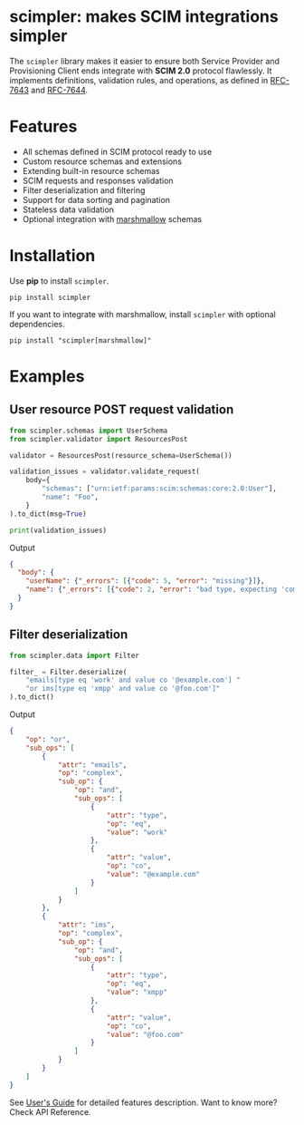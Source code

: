 # scimpler: makes SCIM integrations simpler


The `scimpler` library makes it easier to ensure both Service Provider and Provisioning Client ends
integrate with **SCIM 2.0** protocol flawlessly. It implements definitions, validation rules, and
operations, as defined in [RFC-7643](https://www.rfc-editor.org/rfc/rfc7643) 
and [RFC-7644](https://www.rfc-editor.org/rfc/rfc7644).

# Features
- All schemas defined in SCIM protocol ready to use
- Custom resource schemas and extensions
- Extending built-in resource schemas
- SCIM requests and responses validation
- Filter deserialization and filtering
- Support for data sorting and pagination
- Stateless data validation
- Optional integration with [marshmallow](https://marshmallow.readthedocs.io/en/stable/) schemas

# Installation

Use **pip** to install `scimpler`.

```
pip install scimpler
```

If you want to integrate with marshmallow, install `scimpler` with optional dependencies.

```
pip install "scimpler[marshmallow]"
```

# Examples
## User resource POST request validation

```python
from scimpler.schemas import UserSchema
from scimpler.validator import ResourcesPost

validator = ResourcesPost(resource_schema=UserSchema())

validation_issues = validator.validate_request(
    body={
        "schemas": ["urn:ietf:params:scim:schemas:core:2.0:User"],
        "name": "Foo",
    }
).to_dict(msg=True)

print(validation_issues)
```

Output
```json
{
  "body": {
    "userName": {"_errors": [{"code": 5, "error": "missing"}]},
    "name": {"_errors": [{"code": 2, "error": "bad type, expecting 'complex'"}]}
  }
}
```

## Filter deserialization

```python
from scimpler.data import Filter

filter_ = Filter.deserialize(
    "emails[type eq 'work' and value co '@example.com'] "
    "or ims[type eq 'xmpp' and value co '@foo.com']"
).to_dict()
```

Output

```json
{
    "op": "or",
    "sub_ops": [
        {
            "attr": "emails",
            "op": "complex",
            "sub_op": {
                "op": "and",
                "sub_ops": [
                    {
                        "attr": "type",
                        "op": "eq",
                        "value": "work"
                    },
                    {
                        "attr": "value",
                        "op": "co",
                        "value": "@example.com"
                    }
                ]
            }
        },
        {
            "attr": "ims",
            "op": "complex",
            "sub_op": {
                "op": "and",
                "sub_ops": [
                    {
                        "attr": "type",
                        "op": "eq",
                        "value": "xmpp"
                    },
                    {
                        "attr": "value",
                        "op": "co",
                        "value": "@foo.com"
                    }
                ]
            }
        }
    ]
}
```

See [User's Guide](users_guide.md) for detailed features description. Want to know more? Check API Reference. 